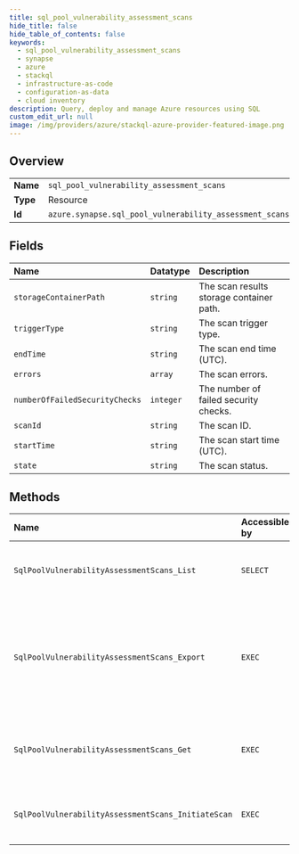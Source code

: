 ```yaml
---
title: sql_pool_vulnerability_assessment_scans
hide_title: false
hide_table_of_contents: false
keywords:
  - sql_pool_vulnerability_assessment_scans
  - synapse
  - azure    
  - stackql
  - infrastructure-as-code
  - configuration-as-data
  - cloud inventory
description: Query, deploy and manage Azure resources using SQL
custom_edit_url: null
image: /img/providers/azure/stackql-azure-provider-featured-image.png
---
```

  
    

## Overview
<table><tbody>
<tr><td><b>Name</b></td><td><code>sql_pool_vulnerability_assessment_scans</code></td></tr>
<tr><td><b>Type</b></td><td>Resource</td></tr>
<tr><td><b>Id</b></td><td><code>azure.synapse.sql_pool_vulnerability_assessment_scans</code></td></tr>
</tbody></table>

## Fields
| Name | Datatype | Description |
|:-----|:---------|:------------|
| `storageContainerPath` | `string` | The scan results storage container path. |
| `triggerType` | `string` | The scan trigger type. |
| `endTime` | `string` | The scan end time (UTC). |
| `errors` | `array` | The scan errors. |
| `numberOfFailedSecurityChecks` | `integer` | The number of failed security checks. |
| `scanId` | `string` | The scan ID. |
| `startTime` | `string` | The scan start time (UTC). |
| `state` | `string` | The scan status. |
## Methods
| Name | Accessible by | Required Params | Description |
|:-----|:--------------|:----------------|:------------|
| `SqlPoolVulnerabilityAssessmentScans_List` | `SELECT` | `resourceGroupName, sqlPoolName, subscriptionId, vulnerabilityAssessmentName, workspaceName` | Lists the vulnerability assessment scans of a SQL pool. |
| `SqlPoolVulnerabilityAssessmentScans_Export` | `EXEC` | `resourceGroupName, scanId, sqlPoolName, subscriptionId, vulnerabilityAssessmentName, workspaceName` | Convert an existing scan result to a human readable format. If already exists nothing happens |
| `SqlPoolVulnerabilityAssessmentScans_Get` | `EXEC` | `resourceGroupName, scanId, sqlPoolName, subscriptionId, vulnerabilityAssessmentName, workspaceName` | Gets a vulnerability assessment scan record of a Sql pool. |
| `SqlPoolVulnerabilityAssessmentScans_InitiateScan` | `EXEC` | `resourceGroupName, scanId, sqlPoolName, subscriptionId, vulnerabilityAssessmentName, workspaceName` | Executes a Vulnerability Assessment database scan. |
